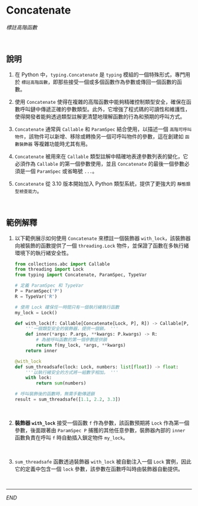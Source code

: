 # Concatenate

_標註高階函數_

<br>

## 說明

1. 在 Python 中，`typing.Concatenate` 是 `typing` 模組的一個特殊形式，專門用於 `標註高階函數`，即那些接受一個或多個函數作為參數或傳回一個函數的函數。

2. 使用 `Concatenate` 使得在複雜的高階函數中能夠精確控制類型安全，確保在函數呼叫鏈中傳遞正確的參數類型。此外，它增強了程式碼的可讀性和維護性，使得開發者能夠透過類型註解更清楚地理解函數的行為和預期的呼叫方式。

3. `Concatenate` 通常與 `Callable` 和 `ParamSpec` 結合使用，以描述一個 `高階可呼叫物件`，該物件可以新增、移除或轉換另一個可呼叫物件的參數，這在創建如 `函數裝飾器` 等複雜功能時尤其有用。

4. `Concatenate` 被用來在 `Callable` 類型註解中精確地表達參數列表的變化，它必須作為 `Callable` 的第一個參數使用，並且 `Concatenate` 的最後一個參數必須是一個 `ParamSpec` 或省略號 `...`。

5. `Concatenate` 從 3.10 版本開始加入 Python 類型系統，提供了更強大的 `靜態類型檢查能力`。

<br>

## 範例解釋

1. 以下範例展示如何使用 `Concatenate` 來標註一個裝飾器 `with_lock`，該裝飾器向被裝飾的函數提供了一個 `threading.Lock` 物件，並保證了函數在多執行緒環境下的執行緒安全性。

    ```python
    from collections.abc import Callable
    from threading import Lock
    from typing import Concatenate, ParamSpec, TypeVar

    # 定義 ParamSpec 和 TypeVar
    P = ParamSpec('P')
    R = TypeVar('R')

    # 使用 Lock 確保任一時間只有一個執行緒執行函數
    my_lock = Lock()

    def with_lock(f: Callable[Concatenate[Lock, P], R]) -> Callable[P, R]:
        '''一個類型安全的裝飾器，提供一個鎖。 '''
        def inner(*args: P.args, **kwargs: P.kwargs) -> R:
            # 為被呼叫函數的第一個參數提供鎖
            return f(my_lock, *args, **kwargs)
        return inner

    @with_lock
    def sum_threadsafe(lock: Lock, numbers: list[float]) -> float:
        '''以執行緒安全的方式將一組數字相加。 '''
        with lock:
            return sum(numbers)

    # 呼叫裝飾後的函數時，無需手動傳遞鎖
    result = sum_threadsafe([1.1, 2.2, 3.3])
    ```

<br>

2. **裝飾器 `with_lock`** 接受一個函數 `f` 作為參數，該函數預期將 `Lock` 作為第一個參數，後面跟著由 `ParamSpec P` 捕獲的其他任意參數，裝飾器內部的 `inner` 函數負責在呼叫 `f` 時自動插入鎖定物件 `my_lock`。

<br>

3. `sum_threadsafe` 函數透過裝飾器 `with_lock` 被自動注入一個 `Lock` 實例，因此它的定義中包含一個 `lock` 參數，該參數在函數呼叫時由裝飾器自動提供。

<br>

___

_END_